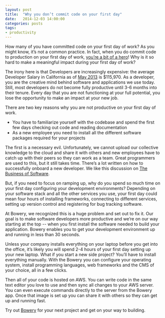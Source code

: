 ```yaml
---
layout: post
title:  "Why you don’t commit code on your first day"
date:   2014-12-03 14:00:00
categories: posts
tags: 
- productivity
---
```


How many of you have committed code on your first day of work? As you might know, it’s not a common practice. In fact, when you do commit code to production on your first day of work, [you’re a bit of a hero](http://www.bignerdranch.com/blog/deploy-code-your-first-day/)! Why is it so hard to make a meaningful impact during your first day of work? 

The irony here is that Developers are increasingly expensive: the average Developer Salary in California as of [May 2013](http://www.bls.gov/oes/current/oes172061.htm#st) is $115,970. As a developer, you are the creative mind behind software and applications we use today. Still, most developers do not become fully productive until 3-6 months into their tenure. Every day that you are not functioning at your full potential, you lose the opportunity to make an impact at your new job. 

There are two key reasons why you are not productive on your first day of work. 

* You have to familiarize yourself with the codebase and spend the first few days checking out code and reading documentation
* As a new employee you need to install all the different software packages required for your projects 

The first is a necessary evil. Unfortunately, we cannot upload our collective knowledge to the cloud and share it with others and new employees have to catch up with their peers so they can work as a team. Great programmers are used to this, but it still takes time. There’s a lot written on how to successfully onboard a new developer. We like this discussion on [The Business of Software](http://discuss.joelonsoftware.com/default.asp?biz.5.384006.19). 

But, if you need to focus on ramping up, why do you spend so much time on your first day configuring your development environments? Depending on your software stack and all the other services you use, your first day could mean four hours of installing frameworks, connecting to different services, setting up version control and registering for bug tracking software. 

At Bowery, we recognized this is a huge problem and set out to fix it. Our goal is to make software developers more productive and we’re on our way starting at the top -- when you first install the software needed to build your application. Bowery enables you to get your development environment up and running in less than 30 seconds. 

Unless your company installs everything on your laptop before you get into the office, it’s likely you will spend 2-4 hours of your first day setting up your new laptop. What if you start a new side project? You’ll have to install everything manually. With the Bowery you can configure your operating system, install programming languages, web frameworks and the CMS of your choice, all in a few clicks. 

Then all of your code is hosted on AWS. You can write code in the same text editor you love to use and then sync all changes to your AWS server. You can even execute commands directly to the server from the Bowery app. Once that image is set up you can share it with others so they can get up and running fast.

Try out [Bowery](bowery.io/start) for your next project and get on your way to building. 
